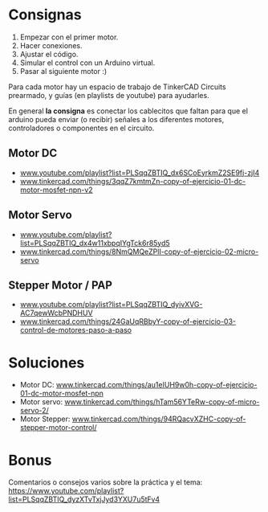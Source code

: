 # Consignas

1. Empezar con el primer motor.
2. Hacer conexiones.
3. Ajustar el código.
4. Simular el control con un Arduino virtual.
5. Pasar al siguiente motor :)

Para cada motor hay un espacio de trabajo de TinkerCAD Circuits prearmado, y guías (en playlists de youtube) para ayudarles.

En general **la consigna** es conectar los cablecitos que faltan para que el arduino pueda enviar (o recibir) señales
a los diferentes motores, controladores o componentes en el circuito.

## Motor DC

- www.youtube.com/playlist?list=PLSqqZBTIQ_dx6SCoEyrkmZ2SE9fj-zjI4
- www.tinkercad.com/things/3qqZ7kmtmZn-copy-of-ejercicio-01-dc-motor-mosfet-npn-v2

## Motor Servo

- www.youtube.com/playlist?list=PLSqqZBTIQ_dx4w11xbpqIYgTck6r85yd5
- www.tinkercad.com/things/8NmQMQeZPlI-copy-of-ejercicio-02-micro-servo

## Stepper Motor / PAP

- www.youtube.com/playlist?list=PLSqqZBTIQ_dyivXVG-AC7qewWcbPNDHUV
- www.tinkercad.com/things/24GaUqRBbyY-copy-of-ejercicio-03-control-de-motores-paso-a-paso

# Soluciones

* Motor DC: www.tinkercad.com/things/au1eIUH9w0h-copy-of-ejercicio-01-dc-motor-mosfet-npn
* Motor servo: www.tinkercad.com/things/hTam56YTeRw-copy-of-micro-servo-2/
* Motor Stepper: www.tinkercad.com/things/94RQacvXZHC-copy-of-stepper-motor-control/

# Bonus

Comentarios o consejos varios sobre la práctica y el tema: https://www.youtube.com/playlist?list=PLSqqZBTIQ_dyzXTvTxjJyd3YXU7u5tFv4
